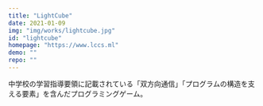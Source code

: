 ```yaml
---
title: "LightCube"
date: 2021-01-09 
img: "img/works/lightcube.jpg"
id: "lightcube"
homepage: "https://www.lccs.ml"
demo: ""
repo: ""
---
```

中学校の学習指導要領に記載されている「双方向通信」「プログラムの構造を支える要素」を含んだプログラミングゲーム。
